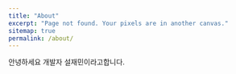 ```yaml
---
title: "About"
excerpt: "Page not found. Your pixels are in another canvas."
sitemap: true
permalink: /about/
---
```


안녕하세요 개발자 설재민이라고합니다.